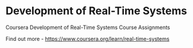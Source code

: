 # Development of Real-Time Systems

Coursera Development of Real-Time Systems Course Assignments

Find out more - https://www.coursera.org/learn/real-time-systems
